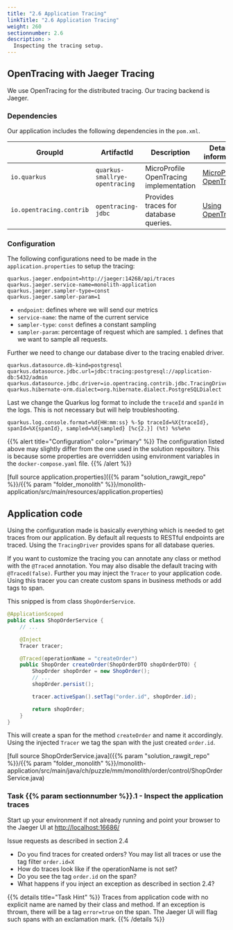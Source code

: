 ```yaml
---
title: "2.6 Application Tracing"
linkTitle: "2.6 Application Tracing" 
weight: 260
sectionnumber: 2.6
description: >
  Inspecting the tracing setup.
---
```



## OpenTracing with Jaeger Tracing

We use OpenTracing for the distributed tracing. Our tracing backend is Jaeger.


### Dependencies

Our application includes the following dependencies in the `pom.xml`.

GroupId                  |   ArtifactId                   | Description            | Detailed information
-------------------------|--------------------------------|------------------------|--------------------------
`io.quarkus`             | `quarkus-smallrye-opentracing` | MicroProfile OpenTracing implementation | [MicroProfile OpenTracing](https://github.com/eclipse/microprofile-opentracing/blob/master/spec/src/main/asciidoc/microprofile-opentracing.asciidoc)
`io.opentracing.contrib` | `opentracing-jdbc`             | Provides traces for database queries. | [Using OpenTracing](https://quarkus.io/guides/opentracing)


### Configuration

The following configurations need to be made in the `application.properties` to setup the tracing:

```
quarkus.jaeger.endpoint=http://jaeger:14268/api/traces
quarkus.jaeger.service-name=monolith-application
quarkus.jaeger.sampler-type=const
quarkus.jaeger.sampler-param=1
```

* `endpoint`: defines where we will send our metrics
* `service-name`: the name of the current service
* `sampler-type`: `const` defines a constant sampling
* `sampler-param`: percentage of request which are sampled. `1` defines that we want to sample all requests.

Further we need to change our database diver to the tracing enabled driver.

```
quarkus.datasource.db-kind=postgresql
quarkus.datasource.jdbc.url=jdbc:tracing:postgresql://application-db:5432/admin
quarkus.datasource.jdbc.driver=io.opentracing.contrib.jdbc.TracingDriver
quarkus.hibernate-orm.dialect=org.hibernate.dialect.PostgreSQLDialect
```

Last we change the Quarkus log format to include the `traceId` and `spanId` in the logs. This is not necessary but will
help troubleshooting.

```
quarkus.log.console.format=%d{HH:mm:ss} %-5p traceId=%X{traceId}, spanId=%X{spanId}, sampled=%X{sampled} [%c{2.}] (%t) %s%e%n
```

{{% alert title="Configuration" color="primary" %}}
The configuration listed above may slightly differ from the one used in the solution repository. This is because some
properties are overridden using environment variables in the `docker-compose.yaml` file.
{{% /alert %}}


[full source application.properties]({{% param "solution_rawgit_repo" %}}/{{% param "folder_monolith" %}}/monolith-application/src/main/resources/application.properties)


## Application code

Using the configuration made is basically everything which is needed to get traces from our application. By default all requests to
RESTful endpoints are traced. Using the `TracingDriver` provides spans for all database queries.

If you want to customize the tracing you can annotate any class or method with the `@Traced` annotation. You may also
disable the default tracing with `@Traced(false)`. Further you may inject the `Tracer` to your application code. Using 
this tracer you can create custom spans in business methods or add tags to span.

This snipped is from class `ShopOrderService`.
```java
@ApplicationScoped
public class ShopOrderService {
    // ...

    @Inject
    Tracer tracer;

    @Traced(operationName = "createOrder")
    public ShopOrder createOrder(ShopOrderDTO shopOrderDTO) {
        ShopOrder shopOrder = new ShopOrder();
        // ...
        shopOrder.persist();

        tracer.activeSpan().setTag("order.id", shopOrder.id);

        return shopOrder;
    }
}
```

This will create a span for the method `createOrder` and name it accordingly. Using the injected `Tracer` we tag the span
with the just created `order.id`.

[full source ShopOrderService.java]({{% param "solution_rawgit_repo" %}}/{{% param "folder_monolith" %}}/monolith-application/src/main/java/ch/puzzle/mm/monolith/order/control/ShopOrderService.java)


### Task {{% param sectionnumber %}}.1 - Inspect the application traces

Start up your environment if not already running and point your browser to the Jaeger UI at [http://localhost:16686/](http://localhost:16686/)

Issue requests as described in section 2.4

* Do you find traces for created orders? You may list all traces or use the tag filter `order.id=X`
* How do traces look like if the operationName is not set?
* Do you see the tag `order.id` on the span?
* What happens if you inject an exception as described in section 2.4?

{{% details title="Task Hint" %}}
Traces from application code with no explicit name are named by their class and method. If an exception is thrown, there
will be a tag `error=true` on the span. The Jaeger UI will flag such spans with an exclamation mark.
{{% /details %}}
